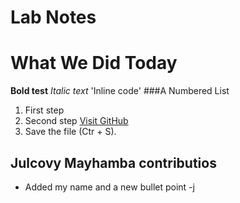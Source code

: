 # Lab Notes
# What We Did Today
**Bold test**
*Italic text*
'Inline code'
###A Numbered List
1. First step
2. Second step
[Visit GitHub](https://github.com)
4. Save the file (Ctr + S).


## Julcovy Mayhamba contributios  
- Added my name and a new bullet point
-j